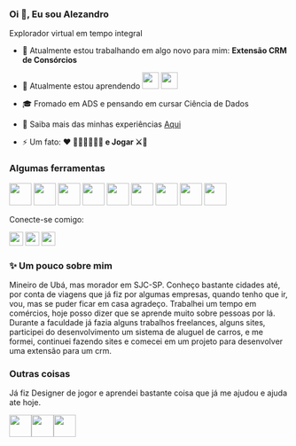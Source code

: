 <h3>Oi 👋, Eu sou Alezandro</h3>
<p>Explorador virtual em tempo integral</p>

- 🔭 Atualmente estou trabalhando em algo novo para mim: **Extensão CRM de Consórcios**

- 🌱 Atualmente estou aprendendo <img src="https://cdn.jsdelivr.net/gh/devicons/devicon@latest/icons/azuresqldatabase/azuresqldatabase-original.svg" width= "30" height="30" /> <img src="https://cdn.jsdelivr.net/gh/devicons/devicon@latest/icons/mysql/mysql-original.svg" width= "30" height="30" />

- 🎓 Fromado em ADS e pensando em cursar Ciência de Dados

- 📄 Saiba mais das minhas experiências [Aqui](https://www.linkedin.com/in/zandrocr/)

- ⚡ Um fato: **❤️ 👨🏽‍👩🏽‍👧🏽 e Jogar ⚔️🧙**

<h3 align="left">Algumas ferramentas </h3>

<div align="left">       
    <img src="https://cdn.jsdelivr.net/gh/devicons/devicon@latest/icons/javascript/javascript-original.svg" width= "40" height="40" />       
    <img src="https://cdn.jsdelivr.net/gh/devicons/devicon@latest/icons/react/react-original.svg" width= "40" height="40" />                 
    <img src="https://cdn.jsdelivr.net/gh/devicons/devicon@latest/icons/html5/html5-original.svg" width= "40" height="40" />    
    <img src="https://cdn.jsdelivr.net/gh/devicons/devicon@latest/icons/sass/sass-original.svg" width= "40" height="40" />
    <img src="https://cdn.jsdelivr.net/gh/devicons/devicon@latest/icons/bootstrap/bootstrap-original.svg" width= "40" height="40" />          
    <img src="https://cdn.jsdelivr.net/gh/devicons/devicon@latest/icons/css3/css3-original.svg" width= "40" height="40" />          
    <img src="https://cdn.jsdelivr.net/gh/devicons/devicon@latest/icons/firebase/firebase-original.svg" width= "40" height="40" />
    <img src="https://cdn.jsdelivr.net/gh/devicons/devicon@latest/icons/vuejs/vuejs-original.svg" width= "40" height="40" />
    <img src="https://cdn.jsdelivr.net/gh/devicons/devicon@latest/icons/postman/postman-original.svg" width= "40" height="40" />
</div>

<p>Conecte-se comigo:</p>

[<img src="https://img.shields.io/badge/LinkedIn-0077B5?style=for-the-badge&logo=linkedin&logoColor=white" height="25" />](https://www.linkedin.com/in/zandrocr/)
[<img src="https://img.shields.io/badge/Microsoft_Outlook-0078D4?style=for-the-badge&logo=microsoft-outlook&logoColor=white" height="25" />](mailto:alezandrocosta@live.com)
[<img src="https://img.shields.io/badge/website-000000?style=for-the-badge&logo=About.me&logoColor=white" height="25" />](https://zandrocr.com.br/)

<h3>✨ Um pouco sobre mim</h3>
<p>
    Mineiro de Ubá, mas morador em SJC-SP. Conheço bastante cidades até, por conta de viagens que já fiz por algumas empresas, quando tenho que ir, vou, mas se puder ficar em casa agradeço.
    Trabalhei um tempo em comércios, hoje posso dizer que se aprende muito sobre pessoas por lá. Durante a faculdade já fazia alguns trabalhos freelances, alguns sites, participei do desenvolvimento um sistema de aluguel de carros, e me formei, continuei fazendo sites e comecei em um projeto para desenvolver uma extensão para um crm.
</p>

<h3>Outras coisas</h3>
<p>Já fiz Designer de jogor e aprendei bastante coisa que já me ajudou e ajuda ate hoje.</p>
<div style="display: flex; flex-direction: row;">
    <img src="https://cdn.jsdelivr.net/gh/devicons/devicon@latest/icons/photoshop/photoshop-original.svg" width= "40" height="40" />
    <img src="https://cdn.jsdelivr.net/gh/devicons/devicon@latest/icons/illustrator/illustrator-plain.svg" width= "40" height="40" />
    <img src="https://cdn.jsdelivr.net/gh/devicons/devicon@latest/icons/premierepro/premierepro-original.svg" width= "40" height="40" />
</div>

